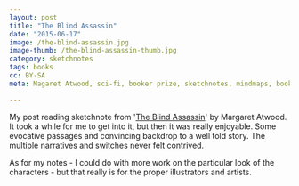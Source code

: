 ```yaml
---
layout: post
title: "The Blind Assassin"
date: "2015-06-17"
image: /the-blind-assassin.jpg
image-thumb: /the-blind-assassin-thumb.jpg
category: sketchnotes
tags: books
cc: BY-SA
meta: Magaret Atwood, sci-fi, booker prize, sketchnotes, mindmaps, books, literature

---
```


My post reading sketchnote from '[The Blind Assassin](http://www.amazon.co.uk/Blind-Assassin-Margaret-Atwood/dp/1860498809/ref=sr_1_1?ie=UTF8&qid=1434564789&sr=8-1&keywords=the+blind+assassin)' by Margaret Atwood. It took a while for me to get into it, but then it was really enjoyable. Some evocative passages and convincing backdrop to a well told story. The multiple narratives and switches never felt contrived.

As for my notes - I could do with more work on the particular look of the characters - but that really is for the proper illustrators and artists.
